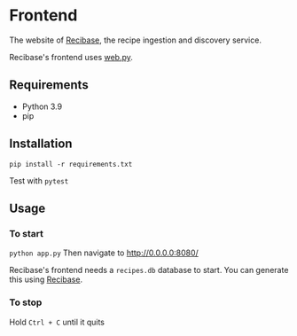 # Frontend

The website of [Recibase][recibase], the recipe ingestion and discovery service.

Recibase's frontend uses [web.py][webpy].

## Requirements

- Python 3.9
- pip

## Installation

`pip install -r requirements.txt`

Test with `pytest`

## Usage

### To start
`python app.py`
Then navigate to http://0.0.0.0:8080/

Recibase's frontend needs a `recipes.db` database to start. You can generate this using [Recibase][recibase].

### To stop
Hold `Ctrl + C` until it quits

[recibase]: https://github.com/The-Silverwood-Institute/Recibase
[webpy]: http://webpy.org/

